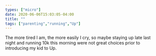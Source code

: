 ```yaml
---
types: ["micro"]
date: 2020-06-06T15:03:05-04:00
title: ""
tags: ["parenting","running","Up"]
---
```

The more tired I am, the more easily I cry, so maybe staying up late last night and running 10k this morning were not great choices prior to introducing my kid to Up.
